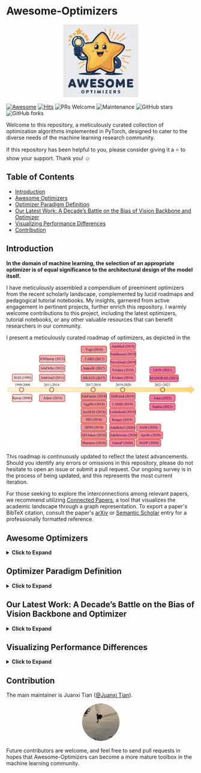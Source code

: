 # Awesome-Optimizers

<p align="center">
  <img src="Fig/logo.jpg" alt="Awesome-Optimizers Logo" style="width: 200px; height: auto;">
</p>

[![Awesome](https://awesome.re/badge.svg)](https://awesome.re)
[![Hits](https://hits.seeyoufarm.com/api/count/incr/badge.svg?url=https%3A%2F%2Fgithub.com%2Ftianshijing%2FAwesome-optimizers&count_bg=%2379C83D&title_bg=%23555555&icon=&icon_color=%23E7E7E7&title=Visits&edge_flat=false)](https://hits.seeyoufarm.com)
![PRs Welcome](https://img.shields.io/badge/PRs-Welcome-green) 
![Maintenance](https://img.shields.io/badge/Maintained%3F-yes-green)
![GitHub stars](https://img.shields.io/github/stars/tianshijing/Awesome-optimizers?style=social)
![GitHub forks](https://img.shields.io/github/forks/tianshijing/Awesome-optimizers?style=social)

Welcome to this repository, a meticulously curated collection of optimization algorithms implemented in PyTorch, designed to cater to the diverse needs of the machine learning research community.

If this repository has been helpful to you, please consider giving it a ⭐️ to show your support. Thank you! ☺️

## Table of Contents

- [Introduction](#introduction)
- [Awesome Optimizers](#awesome-optimizers)
- [Optimizer Paradigm Definition](#optimizer-paradigm-definition)
- [Our Latest Work: A Decade’s Battle on the Bias of Vision Backbone and Optimizer](#our-latest-work-a-decades-battle-on-the-bias-of-vision-backbone-and-optimizer)
- [Visualizing Performance Differences](#visualizing-performance-differences)
- [Contribution](#contribution)

## Introduction

**In the domain of machine learning, the selection of an appropriate optimizer is of equal significance to the architectural design of the model itself.**

I have meticulously assembled a compendium of preeminent optimizers from the recent scholarly landscape, complemented by lucid roadmaps and pedagogical tutorial notebooks. My insights, garnered from active engagement in pertinent projects, further enrich this repository. I warmly welcome contributions to this project, including the latest optimizers, tutorial notebooks, or any other valuable resources that can benefit researchers in our community.

I present a meticulously curated roadmap of optimizers, as depicted in the ![Optimizer's Roadmap](Fig/Awesome_optimizers.jpg)

This roadmap is continuously updated to reflect the latest advancements. Should you identify any errors or omissions in this repository, please do not hesitate to open an issue or submit a pull request. Our ongoing survey is in the process of being updated, and this represents the most current iteration.

For those seeking to explore the interconnections among relevant papers, we recommend utilizing [Connected Papers](https://www.connectedpapers.com/), a tool that visualizes the academic landscape through a graph representation. To export a paper's BibTeX citation, consult the paper's [arXiv](https://arxiv.org/) or [Semantic Scholar](https://www.semanticscholar.org/) entry for a professionally formatted reference.

## Awesome Optimizers

<details>
<summary><strong>Click to Expand</strong></summary>

<h3>Awesome Optimizers List</h3>

Here is a list of some popular optimizers and their corresponding papers:

| Optimizer Name | Paper | Year |
|----------------|-------|------|
| SGD | [On the importance of initialization and momentum in deep learning](https://www.cs.toronto.edu/~hinton/absps/momentum.pdf) | 1999 |
| RMSprop | [Lecture 6.5 - rmsprop, COURSERA: Neural Networks for Machine Learning](https://www.cs.toronto.edu/~tijmen/csc321/slides/lecture_slides_lec6.pdf) | 2012 |
| AdaGrad | [Adaptive Subgradient Methods for Online Learning and Stochastic Optimization](http://www.jmlr.org/papers/volume12/duchi11a/duchi11a.pdf) | 2011 |
| AdaDelta | [ADADELTA: An Adaptive Learning Rate Method](https://arxiv.org/abs/1212.5701) | 2012 |
| Rprop | [Rprop - A Fast Adaptive Learning Algorithm](http://citeseerx.ist.psu.edu/viewdoc/summary?doi=10.1.1.52.4576) | 2000 |
| Adam | [Adam: A Method for Stochastic Optimization](https://arxiv.org/abs/1412.6980) | 2014 |
| AdamW | [Decoupled Weight Decay Regularization](https://arxiv.org/abs/1711.05101) | 2017 |
| SWATS | [Improving Generalization Performance by Switching from Adam to SGD](https://arxiv.org/abs/1712.07628) | 2017 |
| RAdam | [On the Variance of the Adaptive Learning Rate and Beyond](https://arxiv.org/abs/1908.03265) | 2019 |
| NAdam | [Incorporating Nesterov Momentum into Adam](https://openreview.net/forum?id=OM0jvwB8jIp57ZJjtNEZ) | 2019 |
| NovoGrad | [Stochastic Gradient Methods with Layer-wise Adaptive Moments for Training of Deep Networks](https://arxiv.org/abs/1905.11286) | 2019 |
| AdaBound | [Adaptive Gradient Methods with Dynamic Bound of Learning Rate](https://arxiv.org/abs/1902.09843) | 2019 |
| AdaBelief | [AdaBelief Optimizer: Adapting Stepsizes by the Belief in Observed Gradients](https://arxiv.org/abs/2010.07468) | 2020 |
| AdaFactor | [AdaFactor: Adaptive Learning Rates with Sublinear Memory Cost](https://arxiv.org/abs/1804.04235) | 2018 |
| Adahessian | [ADAHESSIAN: An Adaptive Second Order Optimizer for Machine Learning](https://arxiv.org/abs/2006.00719) | 2020 |
| AdaMod | [AdaMod: An Adaptive Momentum Method for Stochastic Gradient Descent](https://arxiv.org/abs/1910.12249) | 2019 |
| AdamP | [Slowing Down the Weight Norm Increase in Momentum-based Optimizers](https://arxiv.org/abs/2006.08217) | 2020 |
| AggMo | [Aggregated Momentum: Stability Through Passive Damping](https://arxiv.org/abs/1804.00325) | 2018 |
| Apollo | [Apollo: An Adaptive Parameter-wise Diagonal Quasi-Newton Method for Nonconvex Stochastic Optimization](https://arxiv.org/abs/2009.13586) | 2020 |
| Adan | [Adaptive Nesterov Momentum Algorithm for Faster Optimizing Deep Models](https://arxiv.org/abs/2208.06677) | 2022 |
| AccSGD | [Accelerating Stochastic Gradient Descent via Online Learning to Learn](https://arxiv.org/abs/1807.02259) | 2018 |
| DiffGRAD | [DiffGrad: An Optimization Method for Convolutional Neural Networks](https://arxiv.org/abs/1909.11015) | 2019 |
| MADGRAD | [Adaptive Gradient Methods with Dynamic Bound of Learning Rate](https://arxiv.org/abs/2101.11075) | 2021 |
| PID | [A PID Controller Approach for Stochastic Optimization of Deep Networks](https://arxiv.org/abs/1802.07640) | 2018 |
| QHAdam | [Quasi-hyperbolic momentum and Adam for deep learning](https://arxiv.org/abs/1810.06801) | 2018 |
| QHM | [Quasi-hyperbolic momentum and Adam for deep learning](https://arxiv.org/abs/1810.06801) | 2018 |
| SAM | [Sharpness-Aware Minimization for Efficiently Improving Generalization](https://arxiv.org/abs/2010.01412) | 2020 |
| Shampoo | [Shampoo: Preconditioned Stochastic Tensor Optimization](https://arxiv.org/abs/1802.09568) | 2018 |
| Yogi | [Adaptive Methods for Nonconvex Optimization](https://papers.nips.cc/paper/8186-adaptive-methods-for-nonconvex-optimization.pdf) | 2018 |
| LION | [LION: Lévy-inspired Optimizer for Deep Learning](https://arxiv.org/abs/2102.07227) | 2021 |
| LARS | [Large Batch Training of Convolutional Networks](https://arxiv.org/abs/1708.03888) | 2017 |
| LAMB | [Large Batch Optimization for Deep Learning: Training BERT in 76 minutes](https://arxiv.org/abs/1904.00962) | 2019 |
| Sophia | [Sophia: A Scalable Stochastic Second-order Optimizer for Language Model Pre-training](https://arxiv.org/abs/2305.14342) | 2023 |
| Lookahead | [Lookahead Optimizer: k steps forward, 1 step back](https://arxiv.org/abs/1907.08610) | 2019 |
| Ranger | [Ranger: A Hybrid Optimizer for Deep Learning](https://medium.com/@lessw/new-deep-learning-optimizer-ranger-synergistic-combination-of-radam-lookahead-for-the-best-of-2dc83f79a48d) | 2019 |
| SGDP | [Slowing Down the Weight Norm Increase in Momentum-based Optimizers](https://arxiv.org/abs/2006.08217) | 2020 |

</details>

## Optimizer Paradigm Definition

<details>
<summary><strong>Click to Expand</strong></summary>

**Algorithm: General Algorithm of Optimizer for DNNs**

**Input:**
- DNN parameters $\theta = \{\theta_l\}_{l=1}^{L}$
- Initial learning rate $\text{lr}$
- Weight decays $\omega = \{\omega_l\}_{l=1}^{L}$
- Loss function $\mathcal{L}$
- Dataset $\mathcal{D}$

**Initialization:**
- Parameters $\theta^{0} = \{\theta_{l}^{0}\}_{l=1}^{L}$
- Learning rates $\{\alpha_i^0\}_{l=1}^{L} \leftarrow \text{lr}$

**Procedure:**
<p align="center">
  <img src="Fig/def.jpg" width="350" height="200" alt="General Algorithm of Optimizer for DNNs">
</p>
</details>

## Our Latest Work: A Decade’s Battle on the Bias of Vision Backbone and Optimizer

<details>
<summary><strong>Click to Expand</strong></summary>

<h3>A Decade’s Battle on the Bias of Vision Backbone and Optimizer</h3>

**Abstract**  The past decade has witnessed rapid progress in vision backbones and an evolution of deep optimizers from SGD to Adam variants. This paper, for the first time, delves into the relationship between vision network design and optimizer selection. We conduct comprehensive benchmarking studies on mainstream vision backbones and widely-used optimizers, revealing an intriguing phenomenon termed backbone-optimizer coupling bias (BOCB). Notably, classical ConvNets, such as VGG and ResNet, exhibit a marked co-dependency with SGD, while modern architectures, including ViTs and ConvNeXt, demonstrate a strong coupling with optimizers with adaptive learning rates like AdamW. More importantly, we uncover the adverse impacts of BOCB on popular backbones in real-world practice, such as additional tuning time and resource overhead, which indicates the remaining challenges and even potential risks. Through in-depth analysis and apples-to-apples comparisons, however, we surprisingly observe that specific types of network architecture can significantly mitigate BOCB, which might serve as promising guidelines for future backbone design. We hope this work as a kick-start can inspire the community to further question the long-held assumptions on vision backbones and optimizers, consider BOCB in future studies, and thus contribute to more robust, efficient, and effective vision systems. It is time to go beyond those usual choices and confront the elephant in the room. The source code and models are publicly available.

**Backbone-Optimizer Coupling Bias (BOCB)** is a phenomenon we observed during the bench-marking, which arises from the intricate interplay between the design principles of vision backbones and the inherent properties of optimizers.

Code: https://github.com/Westlake-AI/Backbone-vs-Optimizer
</details>

## Visualizing Performance Differences

<details>
<summary><strong>Click to Expand</strong></summary>

To illustrate the performance differences of 20 optimizers across various vision backbones under optimal parameter settings, we have included the figure ![Optimizer Accuracy](Fig/acc.jpg)

This figure provides a clear visual representation of how different optimizers perform in different scenarios.

Additionally, I have categorized classic optimizers into four main types, as shown in the following image:

<p align="center">
  <img src="Fig/optimizer.jpg" width="600" height="400" alt="Optimizer Categories">
</p>

This classification helps in understanding the underlying principles and applications of these optimizers.
</details>

## Contribution

The main maintainer is Juanxi Tian ([@Juanxi Tian](https://github.com/tianshijing)). 

<p align="center">
  <a href="https://github.com/tianshijing">
    <img src="Fig/tianshijing.png" style="width: 100px; height: 100px; border-radius: 50%; object-fit: cover;" alt="Juanxi Tian">
  </a>
</p>

Future contributors are welcome, and feel free to send pull requests in hopes that Awesome-Optimizers can become a more mature toolbox in the machine learning community.

